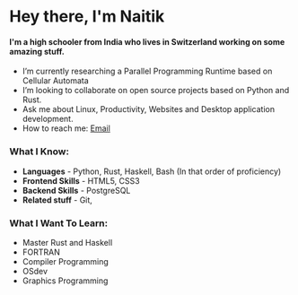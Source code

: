 # Hey there, I'm Naitik

#### I'm a high schooler from India who lives in Switzerland working on some amazing stuff.

- I’m currently researching a Parallel Programming Runtime based on Cellular Automata
- I’m looking to collaborate on open source projects based on Python and Rust.
- Ask me about Linux, Productivity, Websites and Desktop application development.
- How to reach me: [Email](mailto:mundranaitik@gmail.com) 

### What I Know:
- **Languages** - Python, Rust, Haskell, Bash (In that order of proficiency)
- **Frontend Skills** - HTML5, CSS3
- **Backend Skills** - PostgreSQL
- **Related stuff** - Git, 

### What I Want To Learn:
- Master Rust and Haskell
- FORTRAN
- Compiler Programming
- OSdev
- Graphics Programming
